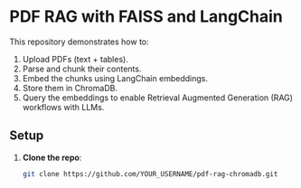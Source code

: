 # PDF RAG with FAISS and LangChain

This repository demonstrates how to:

1. Upload PDFs (text + tables).
2. Parse and chunk their contents.
3. Embed the chunks using LangChain embeddings.
4. Store them in ChromaDB.
5. Query the embeddings to enable Retrieval Augmented Generation (RAG) workflows with LLMs.

## Setup

1. **Clone the repo**:
   ```bash
   git clone https://github.com/YOUR_USERNAME/pdf-rag-chromadb.git


